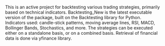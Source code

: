 This is an active project for backtesting various trading strategies, primarily based on technical indicators.
Backtesting_New is the latest executable version of the package, built on the Backtesting library for Python. 
Indicators used: candle-stick patterns, moving average lines, RSI, MACD, Bollinger Bands, Stochastics, and more. 
The strategies can be executed either on a standalone basis, or on a combined basis.
Retrieval of financial data is done via yfinance library. 